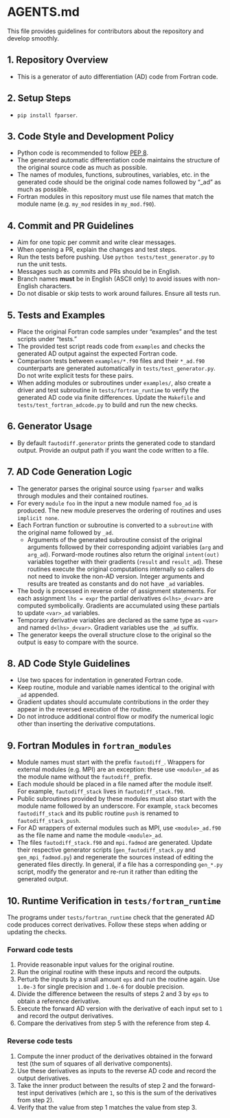 # AGENTS.md

This file provides guidelines for contributors about the repository and develop smoothly.

## 1. Repository Overview
- This is a generator of auto differentiation (AD) code from Fortran code.

## 2. Setup Steps
- `pip install fparser`.

## 3. Code Style and Development Policy
- Python code is recommended to follow [PEP 8](https://www.python.org/dev/peps/pep-0008/).
- The generated automatic differentiation code maintains the structure of the original source code as much as possible.
- The names of modules, functions, subroutines, variables, etc. in the generated code should be the original code names followed by “_ad” as much as possible.
- Fortran modules in this repository must use file names that match the module
  name (e.g. ``my_mod`` resides in ``my_mod.f90``).

## 4. Commit and PR Guidelines
- Aim for one topic per commit and write clear messages.
- When opening a PR, explain the changes and test steps.
- Run the tests before pushing.
  Use ``python tests/test_generator.py`` to run the unit tests.
- Messages such as commits and PRs should be in English.
- Branch names **must** be in English (ASCII only) to avoid issues with non-English characters.
- Do not disable or skip tests to work around failures. Ensure all tests run.

## 5. Tests and Examples
- Place the original Fortran code samples under “examples” and the test scripts under “tests.”
- The provided test script reads code from ``examples`` and checks the generated
  AD output against the expected Fortran code.
- Comparison tests between ``examples/*.f90`` files and their ``*_ad.f90``
  counterparts are generated automatically in ``tests/test_generator.py``.
  Do not write explicit tests for these pairs.
- When adding modules or subroutines under ``examples/``, also create a driver and
  test subroutine in ``tests/fortran_runtime`` to verify the generated AD code via
  finite differences. Update the ``Makefile`` and ``tests/test_fortran_adcode.py``
  to build and run the new checks.

## 6. Generator Usage
- By default ``fautodiff.generator`` prints the generated code to standard
  output. Provide an output path if you want the code written to a file.

## 7. AD Code Generation Logic
- The generator parses the original source using ``fparser`` and walks through
  modules and their contained routines.
- For every ``module`` ``foo`` in the input a new module named ``foo_ad`` is
  produced.  The new module preserves the ordering of routines and uses
  ``implicit none``.
- Each Fortran function or subroutine is converted to a ``subroutine`` with the
  original name followed by ``_ad``.
  - Arguments of the generated subroutine consist of the original arguments
      followed by their corresponding adjoint variables (``arg`` and ``arg_ad``).
      Forward-mode routines also return the original ``intent(out)`` variables
      together with their gradients (``result`` and ``result_ad``).  These
      routines execute the original computations internally so callers do not
      need to invoke the non-AD version. Integer arguments and results are
      treated as constants and do not have ``_ad`` variables.
- The body is processed in reverse order of assignment statements.  For each
  assignment ``lhs = expr`` the partial derivatives ``d<lhs>_d<var>`` are
  computed symbolically.  Gradients are accumulated using these partials to
  update ``<var>_ad`` variables.
- Temporary derivative variables are declared as the same type as ``<var>`` and named
  ``d<lhs>_d<var>``.  Gradient variables use the ``_ad`` suffix.
- The generator keeps the overall structure close to the original so the output
  is easy to compare with the source.

## 8. AD Code Style Guidelines
- Use two spaces for indentation in generated Fortran code.
- Keep routine, module and variable names identical to the original with ``_ad``
  appended.
- Gradient updates should accumulate contributions in the order they appear in
  the reversed execution of the routine.
- Do not introduce additional control flow or modify the numerical logic other
  than inserting the derivative computations.

## 9. Fortran Modules in `fortran_modules`
- Module names must start with the prefix ``fautodiff_``.
  Wrappers for external modules (e.g. MPI) are an exception: these use
  ``<module>_ad`` as the module name without the ``fautodiff_`` prefix.
- Each module should be placed in a file named after the module itself.
  For example, ``fautodiff_stack`` lives in ``fautodiff_stack.f90``.
- Public subroutines provided by these modules must also start with the module
  name followed by an underscore.  For example, ``stack`` becomes
  ``fautodiff_stack`` and its public routine ``push`` is renamed to
  ``fautodiff_stack_push``.
- For AD wrappers of external modules such as MPI, use ``<module>_ad.f90`` as the
  file name and name the module ``<module>_ad``.
- The files ``fautodiff_stack.f90`` and ``mpi.fadmod`` are generated. Update
  their respective generator scripts (``gen_fautodiff_stack.py`` and
  ``gen_mpi_fadmod.py``) and regenerate the sources instead of editing the
  generated files directly. In general, if a file has a corresponding
  ``gen_*.py`` script, modify the generator and re-run it rather than editing
  the generated output.

## 10. Runtime Verification in `tests/fortran_runtime`
The programs under `tests/fortran_runtime` check that the generated AD code
produces correct derivatives. Follow these steps when adding or updating the
checks.

### Forward code tests
1. Provide reasonable input values for the original routine.
2. Run the original routine with these inputs and record the outputs.
3. Perturb the inputs by a small amount `eps` and run the routine again. Use
   `1.0e-3` for single precision and `1.0e-6` for double precision.
4. Divide the difference between the results of steps 2 and 3 by `eps` to obtain
   a reference derivative.
5. Execute the forward AD version with the derivative of each input set to `1`
   and record the output derivatives.
6. Compare the derivatives from step 5 with the reference from step 4.

### Reverse code tests
1. Compute the inner product of the derivatives obtained in the forward test
   (the sum of squares of all derivative components).
2. Use these derivatives as inputs to the reverse AD code and record the output
   derivatives.
3. Take the inner product between the results of step 2 and the forward-test
   input derivatives (which are `1`, so this is the sum of the derivatives from
   step 2).
4. Verify that the value from step 1 matches the value from step 3.
